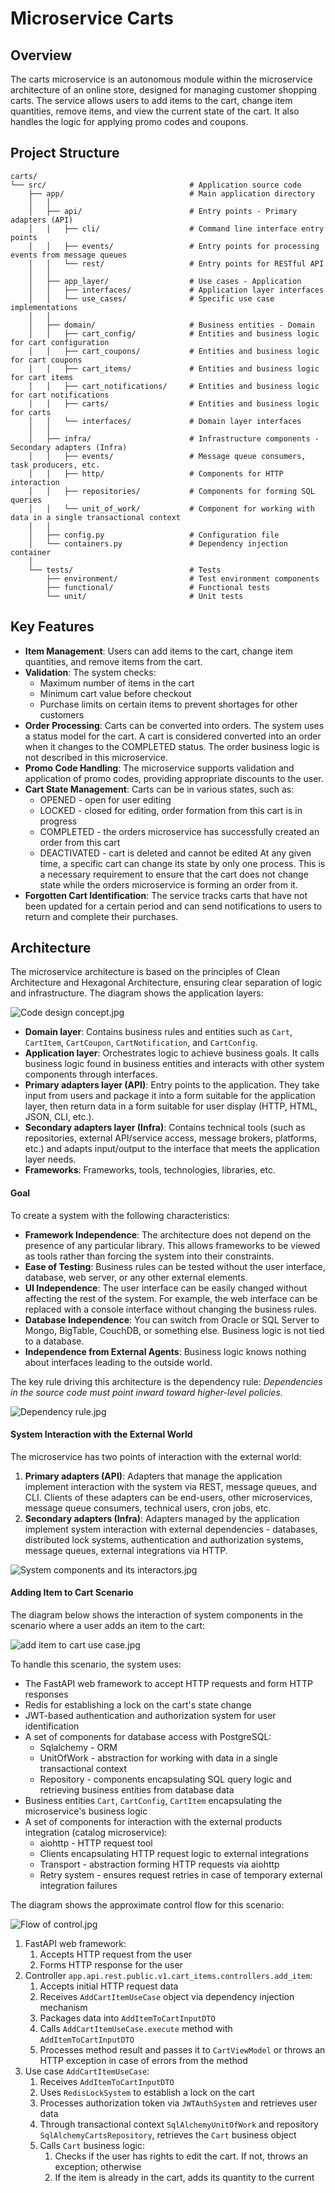 # Microservice Carts

## Overview

The carts microservice is an autonomous module within the microservice architecture of an online store, designed for managing customer shopping carts. The service allows users to add items to the cart, change item quantities, remove items, and view the current state of the cart. It also handles the logic for applying promo codes and coupons.

## Project Structure

```
carts/
└── src/                                # Application source code
    ├── app/                            # Main application directory
    │   │
    │   ├── api/                        # Entry points - Primary adapters (API)
    │   │   ├── cli/                    # Command line interface entry points
    │   │   ├── events/                 # Entry points for processing events from message queues
    │   │   └── rest/                   # Entry points for RESTful API
    │   │
    │   ├── app_layer/                  # Use cases - Application
    │   │   ├── interfaces/             # Application layer interfaces
    │   │   └── use_cases/              # Specific use case implementations
    │   │
    │   ├── domain/                     # Business entities - Domain
    │   │   ├── cart_config/            # Entities and business logic for cart configuration
    │   │   ├── cart_coupons/           # Entities and business logic for cart coupons
    │   │   ├── cart_items/             # Entities and business logic for cart items
    │   │   ├── cart_notifications/     # Entities and business logic for cart notifications
    │   │   ├── carts/                  # Entities and business logic for carts
    │   │   └── interfaces/             # Domain layer interfaces
    │   │
    │   ├── infra/                      # Infrastructure components - Secondary adapters (Infra)
    │   │   ├── events/                 # Message queue consumers, task producers, etc.
    │   │   ├── http/                   # Components for HTTP interaction
    │   │   ├── repositories/           # Components for forming SQL queries
    │   │   └── unit_of_work/           # Component for working with data in a single transactional context
    │   │
    │   ├── config.py                   # Configuration file
    │   └── containers.py               # Dependency injection container
    │   
    └── tests/                          # Tests
        ├── environment/                # Test environment components
        ├── functional/                 # Functional tests
        └── unit/                       # Unit tests
```

## Key Features

- **Item Management**: Users can add items to the cart, change item quantities, and remove items from the cart.
- **Validation**: The system checks:
    - Maximum number of items in the cart
    - Minimum cart value before checkout
    - Purchase limits on certain items to prevent shortages for other customers
- **Order Processing**: Carts can be converted into orders. The system uses a status model for the cart. A cart is considered converted into an order when it changes to the COMPLETED status. The order business logic is not described in this microservice.
- **Promo Code Handling**: The microservice supports validation and application of promo codes, providing appropriate discounts to the user.
- **Cart State Management**: 
    Carts can be in various states, such as:
    - OPENED - open for user editing
    - LOCKED - closed for editing, order formation from this cart is in progress
    - COMPLETED - the orders microservice has successfully created an order from this cart
    - DEACTIVATED - cart is deleted and cannot be edited
    At any given time, a specific cart can change its state by only one process. This is a necessary requirement to ensure that the cart does not change state while the orders microservice is forming an order from it.
- **Forgotten Cart Identification**: The service tracks carts that have not been updated for a certain period and can send notifications to users to return and complete their purchases.

## Architecture

The microservice architecture is based on the principles of Clean Architecture and Hexagonal Architecture, ensuring clear separation of logic and infrastructure. The diagram shows the application layers:

![Code design concept.jpg](content%2Fru%2FCode%20design%20concept.jpg)

- **Domain layer**: Contains business rules and entities such as `Cart`, `CartItem`, `CartCoupon`, `CartNotification`, and `CartConfig`.
- **Application layer**: Orchestrates logic to achieve business goals. It calls business logic found in business entities and interacts with other system components through interfaces.
- **Primary adapters layer (API)**: Entry points to the application. They take input from users and package it into a form suitable for the application layer, then return data in a form suitable for user display (HTTP, HTML, JSON, CLI, etc.).
- **Secondary adapters layer (Infra)**: Contains technical tools (such as repositories, external API/service access, message brokers, platforms, etc.) and adapts input/output to the interface that meets the application layer needs.
- **Frameworks**: Frameworks, tools, technologies, libraries, etc.

#### Goal

To create a system with the following characteristics:
- **Framework Independence**: The architecture does not depend on the presence of any particular library. This allows frameworks to be viewed as tools rather than forcing the system into their constraints.
- **Ease of Testing**: Business rules can be tested without the user interface, database, web server, or any other external elements.
- **UI Independence**: The user interface can be easily changed without affecting the rest of the system. For example, the web interface can be replaced with a console interface without changing the business rules.
- **Database Independence**: You can switch from Oracle or SQL Server to Mongo, BigTable, CouchDB, or something else. Business logic is not tied to a database.
- **Independence from External Agents**: Business logic knows nothing about interfaces leading to the outside world.

The key rule driving this architecture is the dependency rule:
	*Dependencies in the source code must point inward toward higher-level policies.*

![Dependency rule.jpg](content%2Fru%2FDependency%20rule.jpg)

#### System Interaction with the External World

The microservice has two points of interaction with the external world:
1. **Primary adapters (API)**: Adapters that manage the application implement interaction with the system via REST, message queues, and CLI. Clients of these adapters can be end-users, other microservices, message queue consumers, technical users, cron jobs, etc.
2. **Secondary adapters (Infra)**: Adapters managed by the application implement system interaction with external dependencies - databases, distributed lock systems, authentication and authorization systems, message queues, external integrations via HTTP.

![System components and its interactors.jpg](content%2Fru%2FSystem%20components%20and%20its%20interactors.jpg)

#### Adding Item to Cart Scenario

The diagram below shows the interaction of system components in the scenario where a user adds an item to the cart:

![add item to cart use case.jpg](content%2Fru%2Fadd%20item%20to%20cart%20use%20case.jpg)

To handle this scenario, the system uses:
- The FastAPI web framework to accept HTTP requests and form HTTP responses
- Redis for establishing a lock on the cart's state change
- JWT-based authentication and authorization system for user identification
- A set of components for database access with PostgreSQL:
	- Sqlalchemy - ORM
	- UnitOfWork - abstraction for working with data in a single transactional context
	- Repository - components encapsulating SQL query logic and retrieving business entities from database data
- Business entities `Cart`, `CartConfig`, `CartItem` encapsulating the microservice's business logic
- A set of components for interaction with the external products integration (catalog microservice):
	- aiohttp - HTTP request tool
	- Clients encapsulating HTTP request logic to external integrations
	- Transport - abstraction forming HTTP requests via aiohttp
	- Retry system - ensures request retries in case of temporary external integration failures

The diagram shows the approximate control flow for this scenario:

![Flow of control.jpg](content%2Fru%2FFlow%20of%20control.jpg)

1. FastAPI web framework:
	1. Accepts HTTP request from the user
	2. Forms HTTP response for the user
2. Controller `app.api.rest.public.v1.cart_items.controllers.add_item`:
	1. Accepts initial HTTP request data
	2. Receives `AddCartItemUseCase` object via dependency injection mechanism
	3. Packages data into `AddItemToCartInputDTO`
	4. Calls `AddCartItemUseCase.execute` method with `AddItemToCartInputDTO`
	5. Processes method result and passes it to `CartViewModel` or throws an HTTP exception in case of errors from the method
3. Use case `AddCartItemUseCase`:
	1. Receives `AddItemToCartInputDTO`
	2. Uses `RedisLockSystem` to establish a lock on the cart
	3. Processes authorization token via `JWTAuthSystem` and retrieves user data
	4. Through transactional context `SqlAlchemyUnitOfWork` and repository `SqlAlchemyCartsRepository`, retrieves the `Cart` business object
	5. Calls `Cart` business logic:
		1. Checks if the user has rights to edit the cart. If not, throws an exception; otherwise
		2. If the item is already in the cart, adds its quantity to the current
